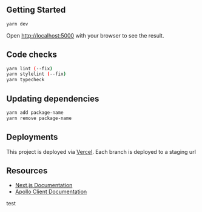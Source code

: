 ## Getting Started
```bash
yarn dev
```
Open [http://localhost:5000](http://localhost:2000) with your browser to see the result.

## Code checks
```bash
yarn lint (--fix)
yarn stylelint (--fix)
yarn typecheck
```

## Updating dependencies
```bash
yarn add package-name
yarn remove package-name
```

## Deployments
This project is deployed via [Vercel](https://vercel.com/docs). Each branch is deployed to a staging url

## Resources
- [Next.js Documentation](https://nextjs.org/docs)
- [Apollo Client Documentation](https://www.apollographql.com/docs/react/)


test
